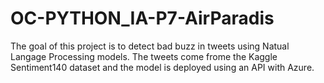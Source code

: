 # OC-PYTHON_IA-P7-AirParadis

The goal of this project is to detect bad buzz in tweets using Natual Langage Processing models. The tweets come frome the Kaggle Sentiment140 dataset and the model is deployed using an API with Azure.
